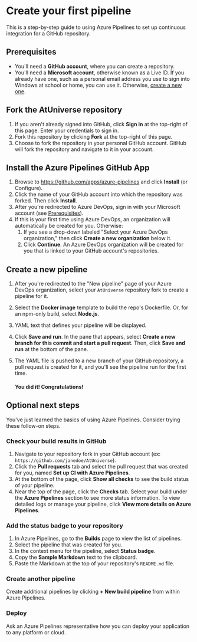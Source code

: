


# Create your first pipeline

This is a step-by-step guide to using Azure Pipelines to set up continuous integration for a GitHub repository.

## Prerequisites

* You'll need a **GitHub account**, where you can create a repository.
* You'll need a **Microsoft account**, otherwise known as a Live ID. If you already have one, such as a personal email address you use to sign into Windows at school or home, you can use it. Otherwise, [create a new one](https://signup.live.com/signup/).

## Fork the AtUniverse repository

1. If you aren't already signed into GitHub, click **Sign in** at the top-right of this page. Enter your credentials to sign in.
1. Fork this repository by clicking **Fork** at the top-right of this page.
1. Choose to fork the repository in your personal GitHub account. GitHub will fork the repository and navigate to it in your account.

## Install the Azure Pipelines GitHub App

1. Browse to https://github.com/apps/azure-pipelines and click **Install** (or Configure).
1. Click the name of your GitHub account into which the repository was forked. Then click **Install**.
1. After you're redirected to Azure DevOps, sign in with your Microsoft account (see [Prerequisites](#Prerequisites)).
1. If this is your first time using Azure DevOps, an organization will automatically be created for you. Otherwise:
    1. If you see a drop-down labeled "Select your Azure DevOps organization," then click **Create a new organization** below it.
    1. Click **Continue**. An Azure DevOps organization will be created for you that is linked to your GitHub account's repositories.

## Create a new pipeline

1. After you're redirected to the "New pipeline" page of your Azure DevOps organization, select your `AtUniverse` repository fork to create a pipeline for it.
1. Select the **Docker image** template to build the repo's Dockerfile. Or, for an npm-only build, select **Node.js**.
1. YAML text that defines your pipeline will be displayed.
1. Click **Save and run**. In the pane that appears, select **Create a new branch for this commit and start a pull request**. Then, click **Save and run** at the bottom of the pane.
1. The YAML file is pushed to a new branch of your GitHub repository, a pull request is created for it, and you'll see the pipeline run for the first time.

    #### You did it! Congratulations!

## Optional next steps

You've just learned the basics of using Azure Pipelines. Consider trying these follow-on steps.

### Check your build results in GitHub

1. Navigate to your repository fork in your GitHub account (ex: `https://github.com/janedoe/AtUniverse`).
1. Click the **Pull requests** tab and select the pull request that was created for you, named **Set up CI with Azure Pipelines**.
1. At the bottom of the page, click **Show all checks** to see the build status of your pipeline.
1. Near the top of the page, click the **Checks** tab. Select your build under the **Azure Pipelines** section to see more status information. To view detailed logs or manage your pipeline, click **View more details on Azure Pipelines**.

### Add the status badge to your repository

1. In Azure Pipelines, go to the **Builds** page to view the list of pipelines.
1. Select the pipeline that was created for you.
1. In the context menu for the pipeline, select **Status badge**.
1. Copy the **Sample Markdown** text to the clipboard.
1. Paste the Markdown at the top of your repository's `README.md` file.

### Create another pipeline

Create additional pipelines by clicking **+ New build pipeline** from within Azure Pipelines.

### Deploy

Ask an Azure Pipelines representative how you can deploy your application to any platform or cloud.
